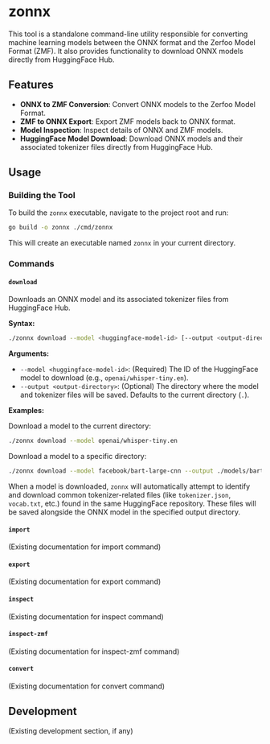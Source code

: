# zonnx

This tool is a standalone command-line utility responsible for converting machine learning models between the ONNX format and the Zerfoo Model Format (ZMF). It also provides functionality to download ONNX models directly from HuggingFace Hub.

## Features

- **ONNX to ZMF Conversion**: Convert ONNX models to the Zerfoo Model Format.
- **ZMF to ONNX Export**: Export ZMF models back to ONNX format.
- **Model Inspection**: Inspect details of ONNX and ZMF models.
- **HuggingFace Model Download**: Download ONNX models and their associated tokenizer files directly from HuggingFace Hub.

## Usage

### Building the Tool

To build the `zonnx` executable, navigate to the project root and run:

```bash
go build -o zonnx ./cmd/zonnx
```

This will create an executable named `zonnx` in your current directory.

### Commands

#### `download`

Downloads an ONNX model and its associated tokenizer files from HuggingFace Hub.

**Syntax:**

```bash
./zonnx download --model <huggingface-model-id> [--output <output-directory>]
```

**Arguments:**

- `--model <huggingface-model-id>`: (Required) The ID of the HuggingFace model to download (e.g., `openai/whisper-tiny.en`).
- `--output <output-directory>`: (Optional) The directory where the model and tokenizer files will be saved. Defaults to the current directory (`.`).

**Examples:**

Download a model to the current directory:

```bash
./zonnx download --model openai/whisper-tiny.en
```

Download a model to a specific directory:

```bash
./zonnx download --model facebook/bart-large-cnn --output ./models/bart
```

When a model is downloaded, `zonnx` will automatically attempt to identify and download common tokenizer-related files (like `tokenizer.json`, `vocab.txt`, etc.) found in the same HuggingFace repository. These files will be saved alongside the ONNX model in the specified output directory.

#### `import`

(Existing documentation for import command)

#### `export`

(Existing documentation for export command)

#### `inspect`

(Existing documentation for inspect command)

#### `inspect-zmf`

(Existing documentation for inspect-zmf command)

#### `convert`

(Existing documentation for convert command)

## Development

(Existing development section, if any)